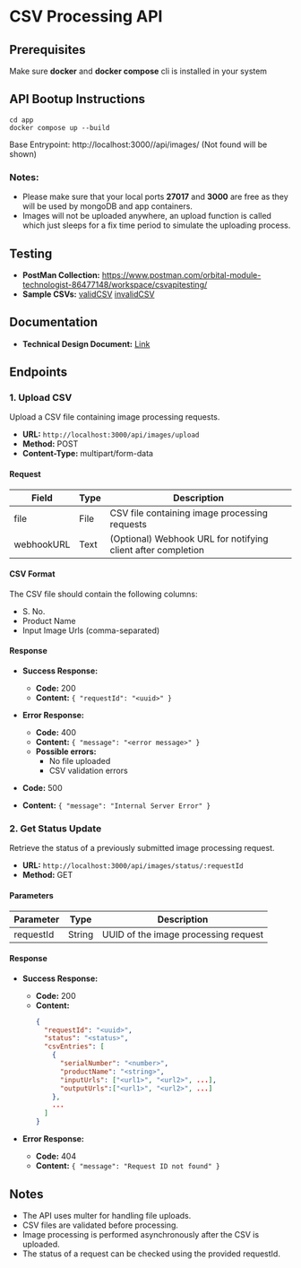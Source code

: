 # CSV Processing API
## Prerequisites
Make sure **docker** and **docker compose** cli is installed in your system

## API Bootup Instructions

```
cd app
docker compose up --build
```

Base Entrypoint: http://localhost:3000//api/images/ (Not found will be shown)

### Notes: 
- Please make sure that your local ports **27017** and **3000** are free as they will be used by mongoDB and app containers.
- Images will not be uploaded anywhere, an upload function is called which just sleeps for a fix time period to simulate the uploading process.

## Testing
- **PostMan Collection:** https://www.postman.com/orbital-module-technologist-86477148/workspace/csvapitesting/
- **Sample CSVs:** [validCSV](./sampleCSV/valid.csv) [invalidCSV](./sampleCSV/invalid.csv)
## Documentation
- **Technical Design Document:** [Link](./documents/technical-design-document.md)

## Endpoints

### 1. Upload CSV

Upload a CSV file containing image processing requests.

- **URL:** `http://localhost:3000/api/images/upload`
- **Method:** POST
- **Content-Type:** multipart/form-data

#### Request

| Field      | Type | Description                                                |
|------------|------|------------------------------------------------------------|
| file       | File | CSV file containing image processing requests              |
| webhookURL | Text | (Optional) Webhook URL for notifying client after completion |

#### CSV Format

The CSV file should contain the following columns:

- S. No.
- Product Name
- Input Image Urls (comma-separated)

#### Response

- **Success Response:**
    - **Code:** 200
    - **Content:** `{ "requestId": "<uuid>" }`

- **Error Response:**
    - **Code:** 400
    - **Content:** `{ "message": "<error message>" }`
    - **Possible errors:**
        - No file uploaded
        - CSV validation errors

- **Code:** 500
- **Content:** `{ "message": "Internal Server Error" }`

### 2. Get Status Update

Retrieve the status of a previously submitted image processing request.

- **URL:** `http://localhost:3000/api/images/status/:requestId`
- **Method:** GET

#### Parameters

| Parameter | Type   | Description                            |
|-----------|--------|----------------------------------------|
| requestId | String | UUID of the image processing request   |

#### Response

- **Success Response:**
    - **Code:** 200
    - **Content:**
      ```json
      {
        "requestId": "<uuid>",
        "status": "<status>",
        "csvEntries": [
          {
            "serialNumber": "<number>",
            "productName": "<string>",
            "inputUrls": ["<url1>", "<url2>", ...],
            "outputUrls":["<url1>", "<url2>", ...] 
          },
          ...
        ]
      }
      ```

- **Error Response:**
    - **Code:** 404
    - **Content:** `{ "message": "Request ID not found" }`

## Notes

- The API uses multer for handling file uploads.
- CSV files are validated before processing.
- Image processing is performed asynchronously after the CSV is uploaded.
- The status of a request can be checked using the provided requestId.
